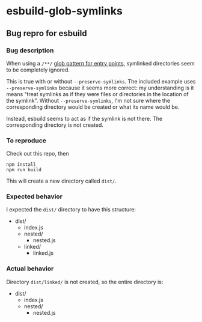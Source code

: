 # esbuild-glob-symlinks
## Bug repro for esbuild

### Bug description

When using a `/**/` [glob pattern for entry
points](https://esbuild.github.io/api/#glob-style-entry-points), symlinked
directories seem to be completely ignored.

This is true with or without `--preserve-symlinks`. The included example uses
`--preserve-symlinks` because it seems more correct: my understanding is it
means "treat symlinks as if they were files or directories in the location of
the symlink". Without `--preserve-symlinks`, I'm not sure where the
corresponding directory would be created or what its name would be.

Instead, esbuild seems to act as if the symlink is not there. The corresponding
directory is not created.

### To reproduce

Check out this repo, then
```
npm install
npm run build
```
This will create a new directory called `dist/`.

### Expected behavior

I expected the `dist/` directory to have this structure:

* dist/
  * index.js
  * nested/
    * nested.js
  * linked/
    * linked.js

### Actual behavior

Directory `dist/linked/` is not created, so the entire directory is:

* dist/
  * index.js
  * nested/
    * nested.js
